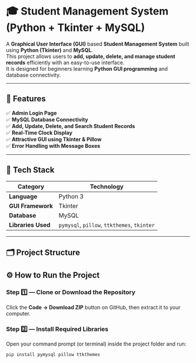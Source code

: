 # 🎓 Student Management System (Python + Tkinter + MySQL)

A **Graphical User Interface (GUI)** based **Student Management System** built using **Python (Tkinter)** and **MySQL**.  
This project allows users to **add, update, delete, and manage student records** efficiently with an easy-to-use interface.  
It is designed for beginners learning **Python GUI programming** and database connectivity.

---

## 🚀 Features

✅ **Admin Login Page**  
✅ **MySQL Database Connectivity**  
✅ **Add, Update, Delete, and Search Student Records**  
✅ **Real-Time Clock Display**  
✅ **Attractive GUI using Tkinter & Pillow**  
✅ **Error Handling with Message Boxes**

---

## 🧩 Tech Stack

| Category | Technology |
|-----------|-------------|
| **Language** | Python 3 |
| **GUI Framework** | Tkinter |
| **Database** | MySQL |
| **Libraries Used** | `pymysql`, `pillow`, `ttkthemes`, `tkinter` |

---

## 🗂️ Project Structure

## ⚙️ How to Run the Project

### Step 1️⃣ — Clone or Download the Repository
Click the **Code → Download ZIP** button on GitHub, then extract it to your computer.

### Step 2️⃣ — Install Required Libraries
Open your command prompt (or terminal) inside the project folder and run:

```bash
pip install pymysql pillow ttkthemes
